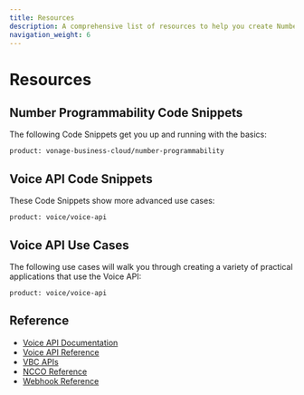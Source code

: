 ```yaml
---
title: Resources
description: A comprehensive list of resources to help you create Number Programmability service applications
navigation_weight: 6
---
```


# Resources

## Number Programmability Code Snippets

The following Code Snippets get you up and running with the basics:

```code_snippet_list
product: vonage-business-cloud/number-programmability
```

## Voice API Code Snippets

These Code Snippets show more advanced use cases:

```code_snippet_list
product: voice/voice-api
```

## Voice API Use Cases

The following use cases will walk you through creating a variety of practical applications that use the Voice API:

```use_cases
product: voice/voice-api
```

## Reference

* [Voice API Documentation](/voice)
* [Voice API Reference](/api/voice)
* [VBC APIs](/vonage-business-cloud/vbc-apis/overview)
* [NCCO Reference](/voice/voice-api/ncco-reference)
* [Webhook Reference](/voice/voice-api/webhook-reference)
